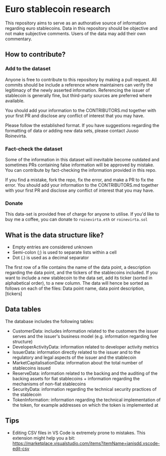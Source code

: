 # Euro stablecoin research

This repository aims to serve as an authorative source of information regarding euro stablecoins. Data in this repository should be objective and not make subjective comments. Users of the data may add their own commentary.


## How to contribute?

### Add to the dataset

Anyone is free to contribute to this repository by making a pull request. All commits should be include a reference where maintainers can verify the legitimacy of the newly asserted information. Referencing the issuer of stablecoin is generally fine, but third-party sources are preferred where available.

You should add your information to the CONTRIBUTORS.md together with your first PR and disclose any conflict of interest that you may have.

Please follow the established format. If you have suggestions regarding the formatting of data or adding new data sets, please contact Juuso Roinevirta.

### Fact-check the dataset

Some of the information in this dataset will inevitable become outdated and sometimes PRs containing false information will be approved by mistake. You can contribute by fact-checking the information provided in this repo.

If you find a mistake, fork the repo, fix the error, and make a PR to fix the error. You should add your information to the CONTRIBUTORS.md together with your first PR and disclose any conflict of interest that you may have.

### Donate

This data-set is provided free of charge for anyone to utilise. If you'd like to buy me a coffee, you can donate to `roinevirta.eth` or `roinevirta.sol`


## What is the data structure like?

- Empty entries are considered unknown
- Semi-colon (;) is used to separate lists within a cell
- Dot (.) is used as a decimal separator

The first row of a file contains the name of the data point, a description regarding the data point, and the tickers of the stablecoins included. If you want to include a new stablecoin to the data set, add its ticker (sorted in alphabetical order), to a new column. The data will hence be sorted as follows on each of the files: Data point name, data point description, [tickers]

## Data tables

The database includes the following tables:

- CustomerData: includes information related to the customers the issuer serves and the issuer's business model (e.g. information regarding fee structure)
- DeveloperActivityData: information related to developer activity metrics
- IssuerData: information directly related to the issuer and to the regulatory and legal aspects of the issuer and the stablecoin
- MarketCapitalisationData: information about the total number of stablecoins issued
- ReserveData: information related to the backing and the auditing of the backing assets for fiat stablecoins + information regarding the mechanisms of non-fiat stablecoins
- SecurityData: information regarding the technical security practices of the stablecoin
- TokenInformation: information regarding the technical implementation of the token, for example addresses on which the token is implemented at

## Tips

- Editing CSV files in VS Code is extremely prone to mistakes. This extension might help you a bit: https://marketplace.visualstudio.com/items?itemName=janisdd.vscode-edit-csv